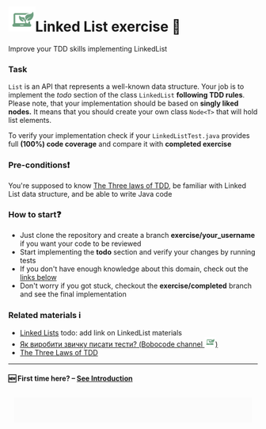# <img src="https://raw.githubusercontent.com/bobocode-projects/resources/master/image/logo_transparent_background.png" height=50/>Linked List exercise 💪
Improve your TDD skills implementing LinkedList

### Task
`List` is an API that represents a well-known data structure. Your job is to 
implement the *todo* section of the class `LinkedList` **following TDD rules**. Please note, that your implementation 
should be based on **singly liked  nodes.** It means that you should create your own class `Node<T>` 
that will hold list elements. 
  
To verify your implementation check if your `LinkedListTest.java` provides full **(100%) code coverage** and compare it 
with **completed exercise**
 
### Pre-conditions❗
You're supposed to know [The Three laws of TDD](https://github.com/bobocode-projects/java-fundamentals-course/tree/main/6-0-test-driven-development#the-three-laws-of-tdd),
 be familiar with Linked List data structure, and be able to write Java code

### How to start❓
* Just clone the repository and create a branch **exercise/your_username** if you want your code to be reviewed
* Start implementing the **todo** section and verify your changes by running tests
* If you don't have enough knowledge about this domain, check out the [links below](#related-materials-information_source)
* Don't worry if you got stuck, checkout the **exercise/completed** branch and see the final implementation
 
### Related materials ℹ
 * [Linked Lists]() todo: add link on LinkedList materials
 * [Як виробити звичку писати тести? (Bobocode channel <img src="https://raw.githubusercontent.com/bobocode-projects/resources/master/image/logo_transparent_background.png" height=20/>)](https://youtu.be/L_CiX9C51BI)
 * [The Three Laws of TDD](https://www.youtube.com/watch?v=qkblc5WRn-U&t=3476s)

---
#### 🆕 First time here? – [See Introduction](https://github.com/bobocode-projects/java-fundamentals-course/tree/main/0-0-intro#introduction)

##
<div align="center"><img src="https://raw.githubusercontent.com/bobocode-projects/resources/master/animation/GitHub%20Star_3.gif" height=50/></div>